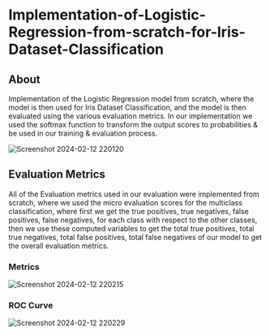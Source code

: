 # Implementation-of-Logistic-Regression-from-scratch-for-Iris-Dataset-Classification

## About
Implementation of the Logistic Regression model from scratch, where the model is then used for Iris Dataset Classification, and the model is then evaluated using the various evaluation metrics.
In our implementation we used the softmax function to transform the output scores to probabilities & be used in our training & evaluation process.

![Screenshot 2024-02-12 220120](https://github.com/SaraElwatany/Implementation-of-Logistic-Regression-from-scratch-for-Iris-Dataset-Classification/assets/93448764/c43b9d71-5ee2-4628-86c2-3ec10c85accd)

## Evaluation Metrics
All of the Evaluation metrics used in our evaluation were implemented from scratch, where we used the micro evaluation scores for the multiclass classification, where first we get the true positives, true negatives, false positives, false negatives, for each class with respect to the other classes, then we use these computed variables to get the total true positives, total true negatives, total false positives, total false negatives of our model to get the overall evaluation metrics.

### Metrics
![Screenshot 2024-02-12 220215](https://github.com/SaraElwatany/Implementation-of-Logistic-Regression-from-scratch-for-Iris-Dataset-Classification/assets/93448764/3f967412-fcbd-418c-a9c7-1456fa92e572)

### ROC Curve
![Screenshot 2024-02-12 220229](https://github.com/SaraElwatany/Implementation-of-Logistic-Regression-from-scratch-for-Iris-Dataset-Classification/assets/93448764/0532bc8b-f7d0-4ff3-9517-e2f7201a6c1c)

